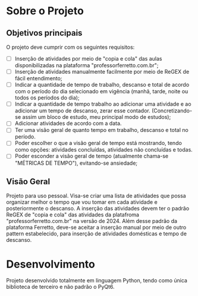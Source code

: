 # Sobre o Projeto

## Objetivos principais
 O projeto deve cumprir com os seguintes requisitos:
 - [ ] Inserção de atividades por meio de "copia e cola" das aulas disponibilizadas na plataforma "professorferretto.com.br";
 - [ ] Inserção de atividades manualmente facilmente por meio de ReGEX de fácil entendimento;
 - [ ] Indicar a quantidade de tempo de trabalho, descanso e total de acordo com o período do dia selecionado
em vigência (manhã, tarde, noite ou todos os períodos do dia);
- [ ] Indicar a quantidade de tempo trabalho ao adicionar uma atividade e ao adicionar um tempo de descanso, zerar esse contador. (Concretizando-se assim um bloco de estudo, meu principal modo de estudos);
- [ ] Adicionar atividades de acordo com a data.
- [ ] Ter uma visão geral de quanto tempo em trabalho, descanso e total no período.
- [ ] Poder escolher o que a visão geral de tempo está mostrando, tendo como opções: atividades concluídas, atividades não concluídas e todas.
- [ ] Poder esconder a visão geral de tempo (atualmente chama-se "MÉTRICAS DE TEMPO"), evitando-se ansiedade;

## Visão Geral

Projeto para uso pessoal. Visa-se criar uma lista de atividades que possa organizar melhor o tempo
que vou tomar em cada atividade e posteriormente o descanso.
 A inserção das atividades devem ter o padrão ReGEX de "copia e cola" das atividades da platafroma "professorferretto.com.br" na versão de 2024. Além desse padrão da plataforma Ferretto, deve-se aceitar
 a inserção manual por meio de outro pattern estabelecido, para inserção de atividades domésticas e 
 tempo de descanso.

# Desenvolvimento

Projeto desenvolvido totalmente em linguagem Python, tendo como única biblioteca
de terceiro e não padrão o PyQt6.
